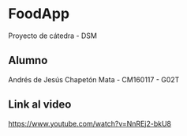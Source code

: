 # FoodApp
Proyecto de cátedra - DSM

## Alumno
Andrés de Jesús Chapetón Mata - CM160117 - G02T

## Link al video
https://www.youtube.com/watch?v=NnREj2-bkU8

